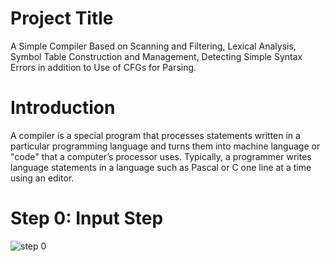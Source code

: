 # Project Title
A Simple Compiler Based on Scanning and Filtering, Lexical Analysis, Symbol Table Construction and Management, Detecting Simple Syntax Errors in addition to Use of CFGs for Parsing.
# Introduction
A compiler is a special program that processes statements written in a particular programming language and turns them into machine language or "code" that a computer’s processor uses. Typically, a programmer writes language statements in a language such as Pascal or C one line at a time using an editor.

#	Step 0: Input Step
![step 0](Comparison/Comparison1.PNG)
